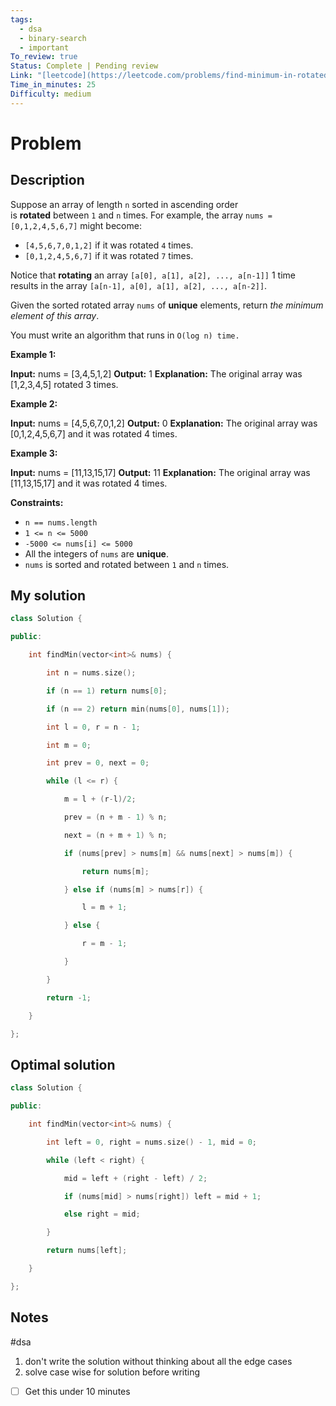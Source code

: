 ```yaml
---
tags:
  - dsa
  - binary-search
  - important
To_review: true
Status: Complete | Pending review
Link: "[leetcode](https://leetcode.com/problems/find-minimum-in-rotated-sorted-array/description/)"
Time_in_minutes: 25
Difficulty: medium
---
```

# Problem
## Description
Suppose an array of length `n` sorted in ascending order is **rotated** between `1` and `n` times. For example, the array `nums = [0,1,2,4,5,6,7]` might become:

- `[4,5,6,7,0,1,2]` if it was rotated `4` times.
- `[0,1,2,4,5,6,7]` if it was rotated `7` times.

Notice that **rotating** an array `[a[0], a[1], a[2], ..., a[n-1]]` 1 time results in the array `[a[n-1], a[0], a[1], a[2], ..., a[n-2]]`.

Given the sorted rotated array `nums` of **unique** elements, return _the minimum element of this array_.

You must write an algorithm that runs in `O(log n) time.`

**Example 1:**

**Input:** nums = [3,4,5,1,2]
**Output:** 1
**Explanation:** The original array was [1,2,3,4,5] rotated 3 times.

**Example 2:**

**Input:** nums = [4,5,6,7,0,1,2]
**Output:** 0
**Explanation:** The original array was [0,1,2,4,5,6,7] and it was rotated 4 times.

**Example 3:**

**Input:** nums = [11,13,15,17]
**Output:** 11
**Explanation:** The original array was [11,13,15,17] and it was rotated 4 times. 

**Constraints:**

- `n == nums.length`
- `1 <= n <= 5000`
- `-5000 <= nums[i] <= 5000`
- All the integers of `nums` are **unique**.
- `nums` is sorted and rotated between `1` and `n` times.
## My solution
```cpp
class Solution {

public:

    int findMin(vector<int>& nums) {

        int n = nums.size();

        if (n == 1) return nums[0];

        if (n == 2) return min(nums[0], nums[1]);

        int l = 0, r = n - 1;

        int m = 0;

        int prev = 0, next = 0;

        while (l <= r) {

            m = l + (r-l)/2;

            prev = (n + m - 1) % n;

            next = (n + m + 1) % n;

            if (nums[prev] > nums[m] && nums[next] > nums[m]) {

                return nums[m];

            } else if (nums[m] > nums[r]) {

                l = m + 1;

            } else {

                r = m - 1;

            }

        }

        return -1;

    }

};
```
## Optimal solution
```cpp
class Solution {

public:

    int findMin(vector<int>& nums) {

        int left = 0, right = nums.size() - 1, mid = 0;

        while (left < right) {

            mid = left + (right - left) / 2;

            if (nums[mid] > nums[right]) left = mid + 1;

            else right = mid;

        }

        return nums[left];

    }

};
```
## Notes
#dsa
1. don't write the solution without thinking about all the edge cases
2. solve case wise for solution before writing
- [ ] Get this under 10 minutes